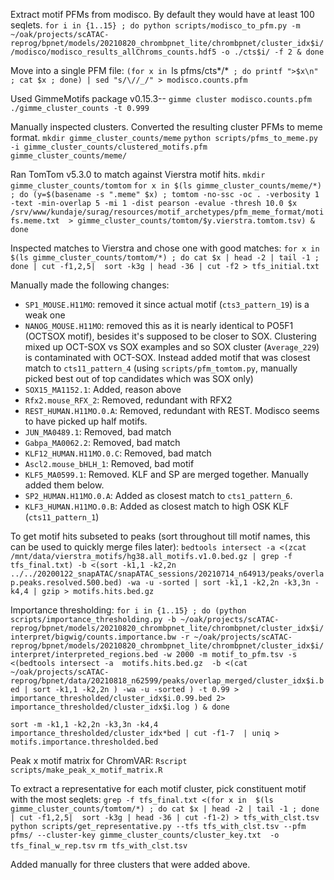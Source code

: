 Extract motif PFMs from modisco. By default they would have at least 100 seqlets.
`for i in {1..15} ; do python scripts/modisco_to_pfm.py -m ~/oak/projects/scATAC-reprog/bpnet/models/20210820_chrombpnet_lite/chrombpnet/cluster_idx$i//modisco/modisco_results_allChroms_counts.hdf5 -o ./cts$i/ -f 2 & done`

Move into a single PFM file:
`(for x in `ls pfms/cts*/*` ; do printf ">$x\n" ; cat $x ; done) | sed "s/\//_/" > modisco.counts.pfm`

Used GimmeMotifs package v0.15.3--
`gimme cluster modisco.counts.pfm ./gimme_cluster_counts -t 0.999`

Manually inspected clusters. Converted the resulting cluster PFMs to meme format.
`mkdir gimme_cluster_counts/meme`
`python scripts/pfms_to_meme.py -i gimme_cluster_counts/clustered_motifs.pfm gimme_cluster_counts/meme/`

Ran TomTom v5.3.0 to match against Vierstra motif hits.
`mkdir gimme_cluster_counts/tomtom`
`for x in $(ls gimme_cluster_counts/meme/*) ; do (y=$(basename -s ".meme" $x) ; tomtom -no-ssc -oc . -verbosity 1 -text -min-overlap 5 -mi 1 -dist pearson -evalue -thresh 10.0 $x /srv/www/kundaje/surag/resources/motif_archetypes/pfm_meme_format/motifs.meme.txt  > gimme_cluster_counts/tomtom/$y.vierstra.tomtom.tsv) & done`

Inspected matches to Vierstra and chose one with good matches:
`for x in  $(ls gimme_cluster_counts/tomtom/*) ; do cat $x | head -2 | tail -1 ; done | cut -f1,2,5|  sort -k3g | head -36 | cut -f2 > tfs_initial.txt`

Manually made the following changes:
- `SP1_MOUSE.H11MO`: removed it since actual motif (`cts3_pattern_19`) is a weak one 
- `NANOG_MOUSE.H11MO`: removed this as it is nearly identical to PO5F1 (OCTSOX motif), besides it's supposed to be closer to SOX. Clustering mixed up OCT-SOX vs SOX examples and so SOX cluster (`Average_229`) is contaminated with OCT-SOX. Instead added motif that was closest match to `cts11_pattern_4` (using `scripts/pfm_tomtom.py`, manually picked best out of top candidates which was SOX only)
- `SOX15_MA1152.1`: Added, reason above
- `Rfx2.mouse_RFX_2`: Removed, redundant with RFX2
- `REST_HUMAN.H11MO.0.A`: Removed, redundant with REST. Modisco seems to have picked up half motifs.
- `JUN_MA0489.1`: Removed, bad match
- `Gabpa_MA0062.2`: Removed, bad match
- `KLF12_HUMAN.H11MO.0.C`: Removed, bad match
- `Ascl2.mouse_bHLH_1`: Removed, bad motif
- `KLF5_MA0599.1`: Removed. KLF and SP are merged together. Manually added them below.
- `SP2_HUMAN.H11MO.0.A`: Added as closest match to `cts1_pattern_6`.
- `KLF3_HUMAN.H11MO.0.B`: Added as closest match to high OSK KLF (`cts11_pattern_1`)

To get motif hits subseted to peaks (sort throughout till motif names, this can be used to quickly merge files later):
`bedtools intersect -a <(zcat /mnt/data/vierstra_motifs/hg38.all_motifs.v1.0.bed.gz | grep -f tfs_final.txt) -b <(sort -k1,1 -k2,2n ../../20200122_snapATAC/snapATAC_sessions/20210714_n64913/peaks/overlap.peaks.resolved.500.bed) -wa -u -sorted | sort -k1,1 -k2,2n -k3,3n -k4,4 | gzip > motifs.hits.bed.gz` 

Importance thresholding:
`for i in {1..15} ; do (python scripts/importance_thresholding.py -b ~/oak/projects/scATAC-reprog/bpnet/models/20210820_chrombpnet_lite/chrombpnet/cluster_idx$i/interpret/bigwig/counts.importance.bw -r ~/oak/projects/scATAC-reprog/bpnet/models/20210820_chrombpnet_lite/chrombpnet/cluster_idx$i/interpret/interpreted_regions.bed -w 2000 -m motif_to_pfm.tsv -s <(bedtools intersect -a  motifs.hits.bed.gz  -b <(cat ~/oak/projects/scATAC-reprog/bpnet/data/20210818_n62599/peaks/overlap_merged/cluster_idx$i.bed | sort -k1,1 -k2,2n ) -wa -u -sorted ) -t 0.99 > importance_thresholded/cluster_idx$i.0.99.bed 2> importance_thresholded/cluster_idx$i.log ) & done`

`sort -m -k1,1 -k2,2n -k3,3n -k4,4 importance_thresholded/cluster_idx*bed | cut -f1-7  | uniq > motifs.importance.thresholded.bed`

Peak x motif matrix for ChromVAR:
`Rscript scripts/make_peak_x_motif_matrix.R`

To extract a representative for each motif cluster, pick constituent motif with the most seqlets:
`grep -f tfs_final.txt <(for x in  $(ls gimme_cluster_counts/tomtom/*) ; do cat $x | head -2 | tail -1 ; done | cut -f1,2,5|  sort -k3g | head -36 | cut -f1-2) > tfs_with_clst.tsv`
`python scripts/get_representative.py --tfs tfs_with_clst.tsv --pfm pfms/ --cluster-key gimme_cluster_counts/cluster_key.txt  -o tfs_final_w_rep.tsv`
`rm tfs_with_clst.tsv`

Added manually for three clusters that were added above.

